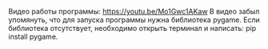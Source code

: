 Видео работы программы: https://youtu.be/Mo1Gwc1AKaw
В видео забыл упомянуть, что для запуска программы нужна библиотека pygame.
Если библиотека отсутствует, необходимо открыть терминал и написать: pip install pygame.
